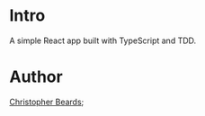 # Intro

A simple React app built with TypeScript and TDD.

# Author
[Christopher Beards](https://www.linkedin.com/in/christopher-beards-1292b529/);